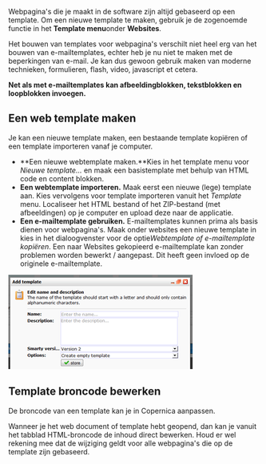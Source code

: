 Webpagina's die je maakt in de software zijn altijd gebaseerd op een
template. Om een nieuwe template te maken, gebruik je de zogenoemde
functie in het **Template menu**onder **Websites**.

Het bouwen van templates voor webpagina's verschilt niet heel erg van
het bouwen van e-mailtemplates, echter heb je nu niet te maken met de
beperkingen van e-mail. Je kan dus gewoon gebruik maken van moderne
technieken, formulieren, flash, video, javascript et cetera.

**Net als met e-mailtemplates kan afbeeldingblokken, tekstblokken en
loopblokken invoegen.**

Een web template maken
----------------------

Je kan een nieuwe template maken, een bestaande template kopiëren of een
template importeren vanaf je computer.

-   **Een nieuwe webtemplate maken.**Kies in het template menu voor
    *Nieuwe template...* en maak een basistemplate met behulp van HTML
    code en content blokken.
-   **Een webtemplate importeren.** Maak eerst een nieuwe (lege)
    template aan. Kies vervolgens voor template importeren vanuit het
    *Template* menu. Localiseer het HTML bestand of het ZIP-bestand (met
    afbeeldingen) op je computer en upload deze naar de applicatie.
-   **Een e-mailtemplate gebruiken.** E-mailtemplates kunnen prima als
    basis dienen voor webpagina's. Maak onder websites een nieuwe
    template in kies in het dialoogvenster voor de optie*Webtemplate of
    e-mailtemplate kopiëren*. Een naar Websites gekopieerd
    e-mailtemplate kan zonder problemen worden bewerkt / aangepast. Dit
    heeft geen invloed op de originele e-mailtemplate.

![](../images/newtemplate.png)

Template broncode bewerken
--------------------------

De broncode van een template kan je in Copernica aanpassen.

Wanneer je het web document of template hebt geopend, dan kan je vanuit
het tabblad HTML-broncode de inhoud direct bewerken. Houd er wel
rekening mee dat de wijziging geldt voor alle webpagina's die op de
template zijn gebaseerd.
